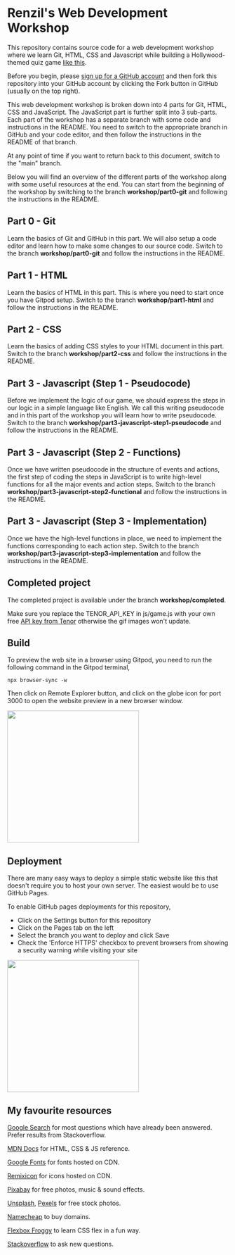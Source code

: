 # Renzil's Web Development Workshop

This repository contains source code for a web development workshop where we learn Git, HTML, CSS and Javascript while building a Hollywood-themed quiz game [like this](https://hollywood-quiz.renzil.com).

Before you begin, please [sign up for a GitHub account](https://github.com/signup) and then fork this repository into your GitHub account by clicking the Fork button in GitHub (usually on the top right).

This web development workshop is broken down into 4 parts for Git, HTML, CSS and JavaScript. The JavaScript part is further split into 3 sub-parts. Each part of the workshop has a separate branch with some code and instructions in the README. You need to switch to the appropriate branch in GitHub and your code editor, and then follow the instructions in the README of that branch.

At any point of time if you want to return back to this document, switch to the "main" branch.

Below you will find an overview of the different parts of the workshop along with some useful resources at the end. You can start from the beginning of the workshop by switching to the branch **workshop/part0-git** and following the instructions in the README.

## Part 0 - Git

Learn the basics of Git and GitHub in this part. We will also setup a code editor and learn how to make some changes to our source code. Switch to the branch **workshop/part0-git** and follow the instructions in the README.

## Part 1 - HTML

Learn the basics of HTML in this part. This is where you need to start once you have Gitpod setup. Switch to the branch **workshop/part1-html** and follow the instructions in the README.

## Part 2 - CSS

Learn the basics of adding CSS styles to your HTML document in this part. Switch to the branch **workshop/part2-css** and follow the instructions in the README.

## Part 3 - Javascript (Step 1 - Pseudocode)

Before we implement the logic of our game, we should express the steps in our logic in a simple language like English. We call this writing pseudocode and in this part of the workshop you will learn how to write pseudocode. Switch to the branch **workshop/part3-javascript-step1-pseudocode** and follow the instructions in the README.

## Part 3 - Javascript (Step 2 - Functions)

Once we have written pseudocode in the structure of events and actions, the first step of coding the steps in JavaScript is to write high-level functions for all the major events and action steps. Switch to the branch **workshop/part3-javascript-step2-functional** and follow the instructions in the README.

## Part 3 - Javascript (Step 3 - Implementation)

Once we have the high-level functions in place, we need to implement the functions corresponding to each action step. Switch to the branch **workshop/part3-javascript-step3-implementation** and follow the instructions in the README.

## Completed project

The completed project is available under the branch **workshop/completed**.

Make sure you replace the TENOR_API_KEY in js/game.js with your own free [API key from Tenor](https://tenor.com/developer/keyregistration) otherwise the gif images won't update.

## Build

To preview the web site in a browser using Gitpod, you need to run the following command in the Gitpod terminal,

```npx browser-sync -w```

Then click on Remote Explorer button, and click on the globe icon for port 3000 to open the website preview in a new browser window.

<a href="https://www.loom.com/share/7fc854ac6ec645d5a740e3a2986d9dd1">
  <img style="width:300px;max-width:300px;" src="https://cdn.loom.com/sessions/thumbnails/7fc854ac6ec645d5a740e3a2986d9dd1-with-play.gif">
</a>

## Deployment

There are many easy ways to deploy a simple static website like this that doesn't require you to host your own server. The easiest would be to use GitHub Pages.

To enable GitHub pages deployments for this repository,
- Click on the Settings button for this repository
- Click on the Pages tab on the left
- Select the branch you want to deploy and click Save
- Check the 'Enforce HTTPS' checkbox to prevent browsers from showing a security warning while visiting your site
<a href="https://www.loom.com/share/f0bd94777a6c4171860f975054379c4f">
  <img style="width: 300px; max-width:300px;" src="https://cdn.loom.com/sessions/thumbnails/f0bd94777a6c4171860f975054379c4f-with-play.gif">
</a>

## My favourite resources

[Google Search](https://google.com) for most questions which have already been answered. Prefer results from Stackoverflow.

[MDN Docs](https://developer.mozilla.org/en-US/) for HTML, CSS & JS reference.

[Google Fonts](https://fonts.google.com) for fonts hosted on CDN.

[Remixicon](https://remixicon.com/) for icons hosted on CDN.

[Pixabay](https://pixabay.com/) for free photos, music & sound effects.

[Unsplash](https://unsplash.com), [Pexels](https://pexels.com) for free stock photos.

[Namecheap](https://namecheap.com) to buy domains.

[Flexbox Froggy](https://flexboxfroggy.com/) to learn CSS flex in a fun way.

[Stackoverflow](https://stackoverflow.com) to ask new questions.

